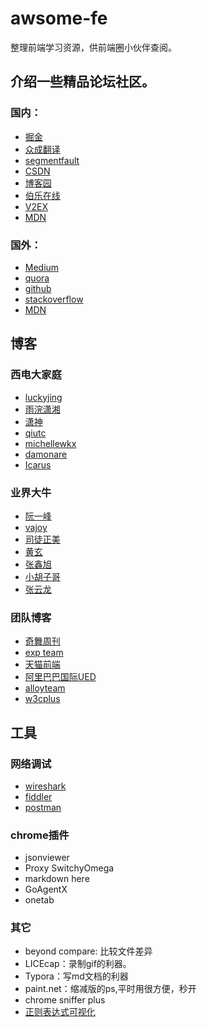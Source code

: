 # awsome-fe
整理前端学习资源，供前端圈小伙伴查阅。

## 介绍一些精品论坛社区。

### 国内：

- [掘金](https://gold.xitu.io)
- [众成翻译](http://www.zcfy.cc)
- [segmentfault](https://segmentfault.com/)
- [CSDN](http://blog.csdn.net/)
- [博客园](http://www.cnblogs.com/)
- [伯乐在线](http://web.jobbole.com/)
- [V2EX](https://www.v2ex.com)
- [MDN](https://developer.mozilla.org/zh-CN/)

### 国外：
- [Medium](https://medium.com/)
- [quora](https://www.quora.com/)
- [github](https://github.com/)
- [stackoverflow](http://stackoverflow.com/)
- [MDN](https://developer.mozilla.org/zh-CN/)

## 博客

### 西电大家庭
- [luckyjing](http://www.luckyjing.com/)
- [雨浣潇湘](http://www.thjiang.com/)
- [潇神](http://www.leavesongs.com/)
- [qiutc](https://qiutc.me/)
- [michellewkx](http://michellewkx.me)
- [damonare](http://damonare.github.io/)
- [Icarus](https://xdlrt.github.io/)

### 业界大牛
- [阮一峰](http://www.ruanyifeng.com/blog/)
- [vajoy](http://www.cnblogs.com/vajoy/)
- [司徒正美](http://www.cnblogs.com/rubylouvre/)
- [黄玄](http://huangxuan.me/)
- [张鑫旭](http://www.zhangxinxu.com/)
- [小胡子哥](http://barretlee.com/entry/)
- [张云龙](https://github.com/fouber/blog)

### 团队博客
- [奇舞周刊](https://weekly.75team.com/)
- [exp team](https://exp-team.github.io/)
- [天猫前端](http://tmallfe.github.io/)
- [阿里巴巴国际UED](http://www.aliued.com/)
- [alloyteam](http://alloyteam.github.io/)
- [w3cplus](http://www.w3cplus.com/)

## 工具
### 网络调试
- [wireshark](https://www.wireshark.org/download.html)
- [fiddler](http://www.telerik.com/fiddler)
- [postman](https://www.getpostman.com/)

### chrome插件
- jsonviewer
- Proxy SwitchyOmega
- markdown here
- GoAgentX
- onetab

### 其它
- beyond compare: 比较文件差异
- LICEcap：录制gif的利器。
- Typora：写md文档的利器
- paint.net：缩减版的ps,平时用很方便，秒开
- chrome sniffer plus
- [正则表达式可视化](https://regexper.com/)
